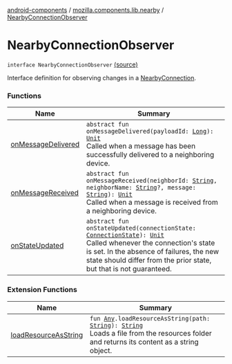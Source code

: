 [android-components](../../index.md) / [mozilla.components.lib.nearby](../index.md) / [NearbyConnectionObserver](./index.md)

# NearbyConnectionObserver

`interface NearbyConnectionObserver` [(source)](https://github.com/mozilla-mobile/android-components/blob/master/components/lib/nearby/src/main/java/mozilla/components/lib/nearby/NearbyConnection.kt#L412)

Interface definition for observing changes in a [NearbyConnection](../-nearby-connection/index.md).

### Functions

| Name | Summary |
|---|---|
| [onMessageDelivered](on-message-delivered.md) | `abstract fun onMessageDelivered(payloadId: `[`Long`](https://kotlinlang.org/api/latest/jvm/stdlib/kotlin/-long/index.html)`): `[`Unit`](https://kotlinlang.org/api/latest/jvm/stdlib/kotlin/-unit/index.html)<br>Called when a message has been successfully delivered to a neighboring device. |
| [onMessageReceived](on-message-received.md) | `abstract fun onMessageReceived(neighborId: `[`String`](https://kotlinlang.org/api/latest/jvm/stdlib/kotlin/-string/index.html)`, neighborName: `[`String`](https://kotlinlang.org/api/latest/jvm/stdlib/kotlin/-string/index.html)`?, message: `[`String`](https://kotlinlang.org/api/latest/jvm/stdlib/kotlin/-string/index.html)`): `[`Unit`](https://kotlinlang.org/api/latest/jvm/stdlib/kotlin/-unit/index.html)<br>Called when a message is received from a neighboring device. |
| [onStateUpdated](on-state-updated.md) | `abstract fun onStateUpdated(connectionState: `[`ConnectionState`](../-nearby-connection/-connection-state/index.md)`): `[`Unit`](https://kotlinlang.org/api/latest/jvm/stdlib/kotlin/-unit/index.html)<br>Called whenever the connection's state is set. In the absence of failures, the new state should differ from the prior state, but that is not guaranteed. |

### Extension Functions

| Name | Summary |
|---|---|
| [loadResourceAsString](../../mozilla.components.support.test.file/kotlin.-any/load-resource-as-string.md) | `fun `[`Any`](https://kotlinlang.org/api/latest/jvm/stdlib/kotlin/-any/index.html)`.loadResourceAsString(path: `[`String`](https://kotlinlang.org/api/latest/jvm/stdlib/kotlin/-string/index.html)`): `[`String`](https://kotlinlang.org/api/latest/jvm/stdlib/kotlin/-string/index.html)<br>Loads a file from the resources folder and returns its content as a string object. |
